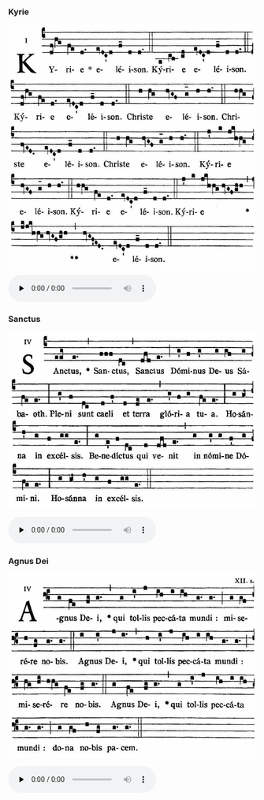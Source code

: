 ### Kyrie

![](images/mass-x-kyrie.jpg)

<audio src="https://storage.googleapis.com/kyriale/djc_10_kyrie_mp3_1.mp3" preload="none" controls="controls"></audio>

### Sanctus

![](images/mass-x-sanctus.jpg)

<audio src="https://storage.googleapis.com/kyriale/djc_10_sanctus_mp3_1.mp3" preload="none" controls="controls"></audio>

### Agnus Dei

![](images/mass-x-agnus.jpg)

<audio src="https://storage.googleapis.com/kyriale/djc_10_agnus_mp3_1.mp3" preload="none" controls="controls"></audio>
